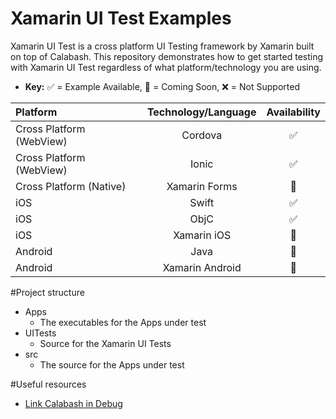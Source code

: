 # Xamarin UI Test Examples
Xamarin UI Test is a cross platform UI Testing framework by Xamarin built on top of Calabash. This repository demonstrates how to get started testing with Xamarin UI Test regardless of what platform/technology you are using. 

* **Key:** :white_check_mark: = Example Available,  :wrench: = Coming Soon,  :x: = Not Supported

Platform | Technology/Language | Availability 
:---------- | :----: | :----: | 
Cross Platform (WebView) | Cordova | :white_check_mark: 
Cross Platform (WebView) | Ionic | :white_check_mark: 
Cross Platform (Native) | Xamarin Forms | :wrench: 
iOS | Swift | :white_check_mark: 
iOS | ObjC | :white_check_mark: 
iOS | Xamarin iOS | :wrench: 
Android | Java | :wrench: 
Android | Xamarin Android | :wrench: 

#Project structure
* Apps 
  * The executables for the Apps under test
* UITests 
  * Source for the Xamarin UI Tests
* src 
  * The source for the Apps under test 

#Useful resources
* [Link Calabash in Debug](https://github.com/calabash/calabash-ios/wiki/Tutorial%3A-Link-Calabash-in-Debug-config)
